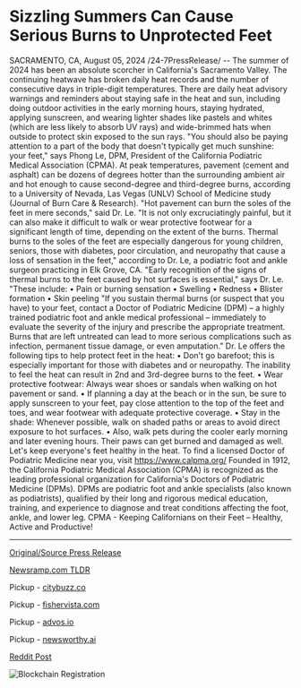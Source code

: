 # Sizzling Summers Can Cause Serious Burns to Unprotected Feet

SACRAMENTO, CA, August 05, 2024 /24-7PressRelease/ -- The summer of 2024 has been an absolute scorcher in California's Sacramento Valley. The continuing heatwave has broken daily heat records and the number of consecutive days in triple-digit temperatures. There are daily heat advisory warnings and reminders about staying safe in the heat and sun, including doing outdoor activities in the early morning hours, staying hydrated, applying sunscreen, and wearing lighter shades like pastels and whites (which are less likely to absorb UV rays) and wide-brimmed hats when outside to protect skin exposed to the sun rays. "You should also be paying attention to a part of the body that doesn't typically get much sunshine: your feet," says Phong Le, DPM, President of the California Podiatric Medical Association (CPMA).  At peak temperatures, pavement (cement and asphalt) can be dozens of degrees hotter than the surrounding ambient air and hot enough to cause second-degree and third-degree burns, according to a University of Nevada, Las Vegas (UNLV) School of Medicine study (Journal of Burn Care & Research).  "Hot pavement can burn the soles of the feet in mere seconds," said Dr. Le. "It is not only excruciatingly painful, but it can also make it difficult to walk or wear protective footwear for a significant length of time, depending on the extent of the burns. Thermal burns to the soles of the feet are especially dangerous for young children, seniors, those with diabetes, poor circulation, and neuropathy that cause a loss of sensation in the feet," according to Dr. Le, a podiatric foot and ankle surgeon practicing in Elk Grove, CA.  "Early recognition of the signs of thermal burns to the feet caused by hot surfaces is essential," says Dr. Le. "These include: • Pain or burning sensation • Swelling • Redness • Blister formation • Skin peeling  "If you sustain thermal burns (or suspect that you have) to your feet, contact a Doctor of Podiatric Medicine (DPM) – a highly trained podiatric foot and ankle medical professional – immediately to evaluate the severity of the injury and prescribe the appropriate treatment. Burns that are left untreated can lead to more serious complications such as infection, permanent tissue damage, or even amputation."   Dr. Le offers the following tips to help protect feet in the heat: • Don't go barefoot; this is especially important for those with diabetes and or neuropathy. The inability to feel the heat can result in 2nd and 3rd-degree burns to the feet. • Wear protective footwear: Always wear shoes or sandals when walking on hot pavement or sand. • If planning a day at the beach or in the sun, be sure to apply sunscreen to your feet, pay close attention to the top of the feet and toes, and wear footwear with adequate protective coverage.  • Stay in the shade: Whenever possible, walk on shaded paths or areas to avoid direct exposure to hot surfaces. • Also, walk pets during the cooler early morning and later evening hours. Their paws can get burned and damaged as well. Let's keep everyone's feet healthy in the heat.  To find a licensed Doctor of Podiatric Medicine near you, visit https://www.calpma.org/  Founded in 1912, the California Podiatric Medical Association (CPMA) is recognized as the leading professional organization for California's Doctors of Podiatric Medicine (DPMs). DPMs are podiatric foot and ankle specialists (also known as podiatrists), qualified by their long and rigorous medical education, training, and experience to diagnose and treat conditions affecting the foot, ankle, and lower leg.  CPMA - Keeping Californians on their Feet – Healthy, Active and Productive! 

---

[Original/Source Press Release](https://www.24-7pressrelease.com/press-release/513119/sizzling-summers-can-cause-serious-burns-to-unprotected-feet)
                    

[Newsramp.com TLDR](https://newsramp.com/curated-news/california-podiatric-medical-association-warns-of-dangers-of-hot-pavement-to-feet-in-record-breaking-heat/37dc00279a35cb76b366e063de617bff) 


Pickup - [citybuzz.co](https://citybuzz.co/2024/08/05/scorching-summer-temperatures-pose-burn-risks-to-unprotected-feet)

Pickup - [fishervista.com](https://fishervista.com/en/heatwave-in-sacramento-valley-causes-surge-in-foot-burns/20245480)

Pickup - [advos.io](https://advos.io/en/heatwave-in-sacramento-valley-poses-serious-burn-risks-to-feet/20245480)

Pickup - [newsworthy.ai](https://newsworthy.ai/curated/scorching-summer-heat-poses-serious-burn-risk-to-unprotected-feet)
 



[Reddit Post](https://www.reddit.com/r/HealthCareNewsInfo/comments/1ekhkp0/california_podiatric_medical_association_warns_of/) 



![Blockchain Registration](https://cdn.newsramp.app/24-7PressRelease/qrcode/248/5/yawn8mWD.webp)